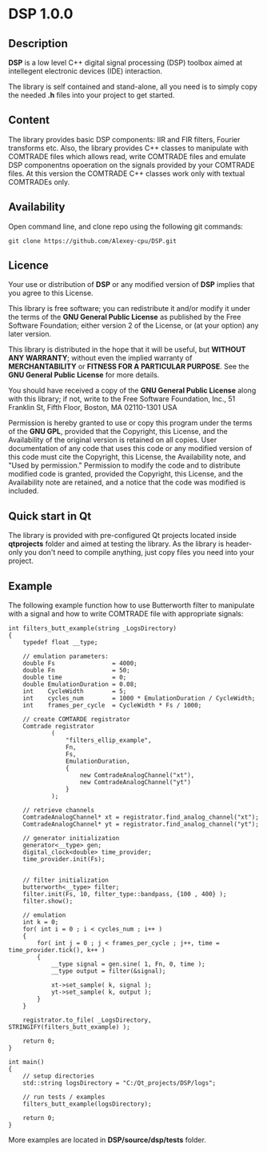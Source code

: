 # DSP 1.0.0

## Description

**DSP** is a low level C++ digital signal processing (DSP) toolbox aimed at intellegent electronic devices (IDE) interaction.

The library is self contained and stand-alone, all you need is to simply copy the needed **.h** files into your project to get started.

## Content

The library provides basic DSP components: IIR and FIR filters, Fourier transforms etc.
Also, the library provides C++ classes to manipulate with COMTRADE files which allows read, write COMTRADE files and emulate DSP componentns opoeration
on the signals provided by your COMTRADE files. At this version the COMTRADE C++ classes work only with textual COMTRADEs only.

## Availability

Open command line, and clone repo using the following git commands:

```
git clone https://github.com/Alexey-cpu/DSP.git
```

## Licence

Your use or distribution of **DSP** or any modified version of
**DSP** implies that you agree to this License.

This library is free software; you can redistribute it and/or
modify it under the terms of the **GNU General Public
License** as published by the Free Software Foundation; either
version 2 of the License, or (at your option) any later version.

This library is distributed in the hope that it will be useful,
but **WITHOUT ANY WARRANTY**; without even the implied warranty of
**MERCHANTABILITY** or **FITNESS FOR A PARTICULAR PURPOSE**.  See the **GNU
General Public License** for more details.

You should have received a copy of the **GNU General Public
License** along with this library; if not, write to the Free Software
Foundation, Inc., 51 Franklin St, Fifth Floor, Boston, MA  02110-1301
USA

Permission is hereby granted to use or copy this program under the
terms of the **GNU GPL**, provided that the Copyright, this License,
and the Availability of the original version is retained on all copies.
User documentation of any code that uses this code or any modified
version of this code must cite the Copyright, this License, the
Availability note, and "Used by permission." Permission to modify
the code and to distribute modified code is granted, provided the
Copyright, this License, and the Availability note are retained,
and a notice that the code was modified is included.

## Quick start in Qt

The library is provided with pre-configured Qt projects located inside **qtprojects** folder and aimed at testing the library.
As the library is header-only you don't need to compile anything, just copy files you need into your project.

## Example

The following example function how to use Butterworth filter to manipulate with a signal and how to write COMTRADE file with appropriate signals:

```
int filters_butt_example(string _LogsDirectory)
{
    typedef float __type;

    // emulation parameters:
    double Fs                = 4000;
    double Fn                = 50;
    double time              = 0;
    double EmulationDuration = 0.08;
    int    CycleWidth        = 5;
    int    cycles_num        = 1000 * EmulationDuration / CycleWidth;
    int    frames_per_cycle  = CycleWidth * Fs / 1000;

    // create COMTARDE registrator
    Comtrade registrator
            (
                "filters_ellip_example",
                Fn,
                Fs,
                EmulationDuration,
                {
                    new ComtradeAnalogChannel("xt"),
                    new ComtradeAnalogChannel("yt")
                }
            );

    // retrieve channels
    ComtradeAnalogChannel* xt = registrator.find_analog_channel("xt");
    ComtradeAnalogChannel* yt = registrator.find_analog_channel("yt");

    // generator initialization
    generator<__type> gen;
    digital_clock<double> time_provider;
    time_provider.init(Fs);


    // filter initialization
    butterworth<__type> filter;
    filter.init(Fs, 10, filter_type::bandpass, {100 , 400} );
    filter.show();

    // emulation
    int k = 0;
    for( int i = 0 ; i < cycles_num ; i++ )
    {
        for( int j = 0 ; j < frames_per_cycle ; j++, time = time_provider.tick(), k++ )
        {
            __type signal = gen.sine( 1, Fn, 0, time );
            __type output = filter(&signal);

            xt->set_sample( k, signal );
            yt->set_sample( k, output );
        }
    }

    registrator.to_file( _LogsDirectory, STRINGIFY(filters_butt_example) );

    return 0;
}

int main()
{
    // setup directories
    std::string logsDirectory = "C:/Qt_projects/DSP/logs";

    // run tests / examples
    filters_butt_example(logsDirectory);

    return 0;
}

```

More examples are located in **DSP/source/dsp/tests** folder.